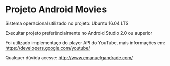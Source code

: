 # Projeto Android Movies 

Sistema operacional utilizado no projeto: Ubuntu 16.04 LTS

Execultar projeto preferêncialmente no Android Studio 2.0 ou superior

Foi utilizado implementaço do player API do YouTube, mais informações em: 
  https://developers.google.com/youtube/


Qualquer dúvida acesse:
http://www.emanuelgandrade.com/
